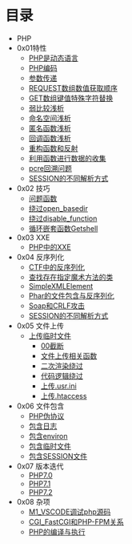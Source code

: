 # 目录

* PHP
* 0x01特性
  * [PHP是动态语言](./PHP/PHP是一门动态语言.md)
  * [PHP编码](./PHP/编码.md)
  * [参数传递](./PHP/参数传递.md)
  * [REQUEST数组数值获取顺序](./PHP/REQUEST数组.md)
  * [GET数组键值特殊字符替换](./PHP/url非法键值替换问题.md)
  * [弱比较浅析](./PHP/弱比较.md)
  * [命名空间浅析](./PHP/命名空间.md)
  * [匿名函数浅析](./PHP/匿名函数.md)
  * [回调函数浅析](./PHP/回调函数.md)
  * [重构函数和反射](./PHP/重构函数和反射.md)
  * [利用函数进行数据的收集](./PHP/利用函数进行数据收集.md)
  * [pcre回溯问题](./PHP/pcre回溯问题.md)
  * [SESSION的不同解析方式](./PHP/Session不同解析方式.md)
* 0x02 技巧
   * [问题函数](./PHP/问题函数.md)
   * [绕过open_basedir](./PHP/绕过open_basedir.md)
   * [绕过disable_function](./PHP/绕过disable_function.md)
   * [循环嵌套函数Getshell](./PHP/循环嵌套函数GetShell.md)
* 0x03 XXE
   * [PHP中的XXE](./PHP/PHP和XXE.md)
* 0x04 反序列化
  * [CTF中的反序列化](./PHP/ctf_unserialize.md)
  * [查找存在指定魔术方法的类](./PHP/查找存在指定魔术方法的类.md)
  * [SimpleXMLElement](./PHP/SimpleXMLElement.md)
  * [Phar的文件包含与反序列化](./PHP/Phar的文件包含与反序列化.md)
  * [Soap和CRLF攻击](./PHP/Soap和CRLF攻击.md)
  * [SESSION的不同解析方式](./PHP/Session不同解析方式.md)
* 0x05 文件上传
  * [上传临时文件](./PHP/PHP7的2个core_dumped错误.md)
	* [00截断](./VUL/CVE-2015-2348_00截断.md)
	* [文件上传相关函数](./VUL/文件上传相关函数.md)
	* [二次渲染绕过](./VUL/二次渲染绕过.md)
	* [代码逻辑绕过](./VUL/代码逻辑绕过.md)
	* [上传.usr.ini](./VUL/usr.ini绕过.md)
	* [上传.htaccess](./VUL/htaccess上传绕过.md)
* 0x06 文件包含
	- [PHP伪协议](./PHP/伪协议文件包含.md)
	- [包含日志](./PHP/包含日志.md)
	- [包含environ](./PHP/包含environ.md)
	- [包含临时文件](./PHP/PHP7的2个core_dumped错误.md)
	- [包含SESSION文件](./PHP/包含session文件.md)
* 0x07 版本迭代
   * [PHP7.0](./PHP/PHP7.0.md)
   * [PHP7.1](./PHP/PHP7.1.md)
   * [PHP7.2](./PHP/PHP7.2.md)
* 0x08 杂项
   * [M1_VSCODE调试php源码](./PHP/M1_VSCODE调试php源码.md)
   * [CGI_FastCGI和PHP-FPM关系](./PHP/CGI_FastCGI和PHP-FPM关系.md)
   * [PHP的编译与执行](./PHP/PHP的编译与执行.md)
